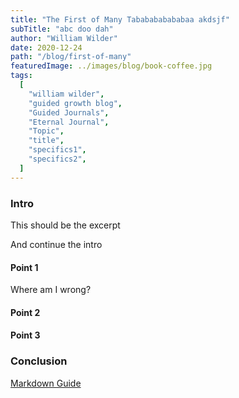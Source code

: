 ```yaml
---
title: "The First of Many Tababababababaa akdsjf"
subTitle: "abc doo dah"
author: "William Wilder"
date: 2020-12-24
path: "/blog/first-of-many"
featuredImage: ../images/blog/book-coffee.jpg
tags:
  [
    "william wilder",
    "guided growth blog",
    "Guided Journals",
    "Eternal Journal",
    "Topic",
    "title",
    "specifics1",
    "specifics2",
  ]
---
```


### Intro

This should be the excerpt

<!-- endexcerpt -->

And continue the intro

#### Point 1

Where am I wrong?

#### Point 2

#### Point 3

### Conclusion

[Markdown Guide](https://www.markdownguide.org/basic-syntax)
